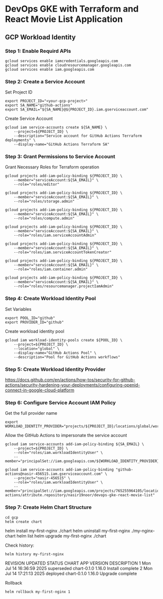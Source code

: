 # DevOps GKE with Terraform and React Movie List Application
## GCP Workload Identity
### Step 1: Enable Requird APIs
```
gcloud services enable iamcredentials.googleapis.com
gcloud services enable cloudresourcemanager.googleapis.com
gcloud services enable iam.googleapis.com
```
### Step 2: Create a Service Account
Set Project ID
```
export PROJECT_ID="<your-gcp-project>"
export SA_NAME="github-actions"
export SA_EMAIL="${SA_NAME}@${PROJECT_ID}.iam.gserviceaccount.com"
```
Create Service Account
```
gcloud iam service-accounts create ${SA_NAME} \
    --project=${PROJECT_ID} \
    --description="Service account for GitHub Actions Terraform deployments" \
    --display-name="GitHub Actions Terraform SA"
```

### Step 3: Grant Permissions to Service Account
Grant Necessary Roles for Terraform operation
```
gcloud projects add-iam-policy-binding ${PROJECT_ID} \
    --member="serviceAccount:${SA_EMAIL}" \
    --role="roles/editor"
```
```
gcloud projects add-iam-policy-binding ${PROJECT_ID} \
    --member="serviceAccount:${SA_EMAIL}" \
    --role="roles/storage.admin"
```
```
gcloud projects add-iam-policy-binding ${PROJECT_ID} \
    --member="serviceAccount:${SA_EMAIL}" \
    --role="roles/compute.admin"
```
```
gcloud projects add-iam-policy-binding ${PROJECT_ID} \
    --member="serviceAccount:${SA_EMAIL}" \
    --role="roles/iam.serviceAccountAdmin"
```
```
gcloud projects add-iam-policy-binding ${PROJECT_ID} \
    --member="serviceAccount:${SA_EMAIL}" \
    --role="roles/iam.serviceAccountTokenCreator"
```
```
gcloud projects add-iam-policy-binding ${PROJECT_ID} \
    --member="serviceAccount:${SA_EMAIL}" \
    --role="roles/iam.container.admin"
```
```
gcloud projects add-iam-policy-binding ${PROJECT_ID} \
    --member="serviceAccount:${SA_EMAIL}" \
    --role="roles/resourcemanager.projectIamAdmin"
```    

### Step 4: Create Workload Identity Pool
Set Variables
```
export POOL_ID="github"
export PROVIDER_ID="github"
```
Create workload identity pool
```
gcloud iam workload-identity-pools create ${POOL_ID} \
    --project=${PROJECT_ID} \
    --location="global" \
    --display-name="GitHub Actions Pool" \
    --description="Pool for GitHub Actions workflows"
```    

### Step 5: Create Workload Identity Provider

https://docs.github.com/en/actions/how-tos/security-for-github-actions/security-hardening-your-deployments/configuring-openid-connect-in-google-cloud-platform



### Step 6: Configure Service Account IAM Policy
Get the full provider name
```
export WORKLOAD_IDENTITY_PROVIDER="projects/${PROJECT_ID}/locations/global/workloadIdentityPools/${POOL_ID}/providers/${PROVIDER_ID}"
```
Allow the GitHub Actions to impersonate the service account
```
gcloud iam service-accounts add-iam-policy-binding ${SA_EMAIL} \
    --project=${PROJECT_ID} \
    --role="roles/iam.workloadIdentityUser" \
    --member="principalSet://iam.googleapis.com/${WORKLOAD_IDENTITY_PROVIDER}/attribute.repository/${GITHUB_REPO}"
```
```
gcloud iam service-accounts add-iam-policy-binding "github-actions@nasir-456515.iam.gserviceaccount.com" \
    --project="nasir-456515" \
    --role="roles/iam.workloadIdentityUser" \
    --member="principalSet://iam.googleapis.com/projects/765255964105/locations/global/workloadIdentityPools/github-actions/attribute.repository/nasir19noor/devops-gke-react-movie-list"
```

### Step 7: Create Helm Chart Structure
```
cd gcp
helm create chart
```

helm install my-first-nginx ./chart
helm uninstall my-first-nginx ./my-nginx-chart
helm list
helm upgrade my-first-nginx ./chart

Check history:
```
helm history my-first-nginx
```

REVISION        UPDATED                         STATUS          CHART           APP VERSION     DESCRIPTION
1               Mon Jul 14 16:36:59 2025        superseded      chart-0.1.0     1.16.0          Install complete
2               Mon Jul 14 17:21:13 2025        deployed        chart-0.1.0     1.16.0          Upgrade complete

Rollback
```
helm rollback my-first-nginx 1
```
